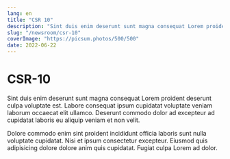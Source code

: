 ```yaml
---
lang: en
title: "CSR 10"
description: "Sint duis enim deserunt sunt magna consequat Lorem proident deserunt culpa voluptate est. Labore consequat ipsum cupidatat voluptate veniam laborum occaecat elit ullamco. Deserunt commodo dolor ad excepteur ad cupidatat laboris eu aliquip veniam et non velit."
slug: "/newsroom/csr-10"
coverImage: "https://picsum.photos/500/500"
date: 2022-06-22
---
```


# CSR-10

Sint duis enim deserunt sunt magna consequat Lorem proident deserunt culpa voluptate est. Labore consequat ipsum cupidatat voluptate veniam laborum occaecat elit ullamco. Deserunt commodo dolor ad excepteur ad cupidatat laboris eu aliquip veniam et non velit.

Dolore commodo enim sint proident incididunt officia laboris sunt nulla voluptate cupidatat. Nisi et ipsum consectetur excepteur. Eiusmod quis adipisicing dolore dolore anim quis cupidatat. Fugiat culpa Lorem ad dolor.
